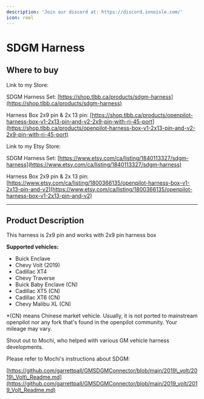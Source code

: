 ```yaml
---
description: 'Join our discord at: https://discord.innoisle.com/'
icon: reel
---
```


# SDGM Harness

## Where to buy

Link to my Store:&#x20;

SDGM Harness Set: [https://shop.tlbb.ca/products/sdgm-harness](https://shop.tlbb.ca/products/sdgm-harness)

Harness Box 2x9 pin & 2x 13 pin: [https://shop.tlbb.ca/products/openpilot-harness-box-v1-2x13-pin-and-v2-2x9-pin-with-rj-45-port](https://shop.tlbb.ca/products/openpilot-harness-box-v1-2x13-pin-and-v2-2x9-pin-with-rj-45-port)

Link to my Etsy Store:

SDGM Harness Set: [https://www.etsy.com/ca/listing/1840113327/sdgm-harness](https://www.etsy.com/ca/listing/1840113327/sdgm-harness)

Harness Box 2x9 pin & 2x 13 pin: [https://www.etsy.com/ca/listing/1800366135/openpilot-harness-box-v1-2x13-pin-and-v2](https://www.etsy.com/ca/listing/1800366135/openpilot-harness-box-v1-2x13-pin-and-v2)

***

## Product Description

This harness is 2x9 pin and works with 2x9 pin harness box

**Supported vehicles:**

* Buick Enclave
* Chevy Volt (2019)
* Cadillac XT4
* Chevy Traverse
* Buick Baby Enclave (CN)
* Cadillac XT5 (CN)
* Cadillac XT6 (CN)
* Chevy Malibu XL (CN)

\*(CN) means Chinese market vehicle. Usually, it is not ported to mainstream openpilot nor any fork that's found in the openpilot community. Your mileage may vary.&#x20;



Shout out to Mochi, who helped with various GM vehicle harness developments.

Please refer to Mochi's instructions about SDGM:

[https://github.com/garrettpall/GMSDGMConnector/blob/main/2019\_volt/2019\_Volt\_Readme.md](https://github.com/garrettpall/GMSDGMConnector/blob/main/2019_volt/2019_Volt_Readme.md)
